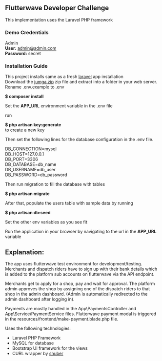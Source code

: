 

  
## Flutterwave Developer Challenge     
    
This implementation uses the Laravel PHP framework    
    
### Demo Credentials    
 Admin   
**User:** admin@admin.com      
**Password:** secret    
    
### Installation Guide  
This project installs same as a fresh [laravel](laravel.com) app installation  
Download the [jumga.zip](https://github.com/Ikformula/fl-dev-comp/raw/main/jumga.zip) zip file and extract into a folder in your web server. Rename .env.example to .env  
  
**$ composer install**  
  
Set the **APP_URL** environment variable in the .env file

run  
  
**$ php artisan key:generate**  
  to create a new key  
  
Then set the following lines for the database configuration in the .env file.  
  
DB_CONNECTION=mysql    
DB_HOST=127.0.0.1    
DB_PORT=3306    
DB_DATABASE=db_name  
DB_USERNAME=db_user  
DB_PASSWORD=db_password

Then run migration to fill the database with tables

**$ php artisan migrate**  

After that, populate the users table with sample data by running

**$ php artisan db:seed**

Set the other env variables as you see fit


Run the application in your browser by navigating to the url in the **APP_URL** variable

## Explanation:
The app uses flutterwave test environment for development/testing.
Merchants and dispatch riders have to sign up with their bank details which is added to the platform sub accounts on flutterwave via the API endpoint.


Merchants get to apply for a shop, pay and wait for approval.
The platform admin approves the shop by assigning one of the dispatch riders to that shop in the  admin dashboard. (Admin is automatically redirected to the admin dashboard after logging in).


Payments are mostly handled in the App\PaymentsController and App\Service\PaymentService files. Flutterwave payment modal is triggered in the resources/frontend/make-payment.blade.php file.

Uses the following technologies:

 - Laravel PHP Framework
 - MySQL for database
 - Bootstrap UI framework for the views
 - CURL wrapper by [shuber](github.com/shuber)

